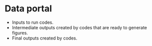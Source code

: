 # Data portal

- Inputs to run codes. 
- Intermediate outputs created by codes that are ready to generate figures. 
- Final outputs created by codes. 
